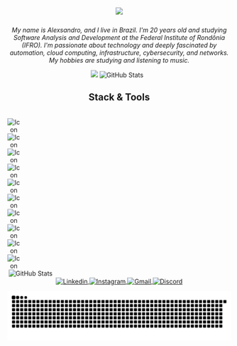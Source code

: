 <h1 align="center">
<img 
   src="https://readme-typing-svg.herokuapp.com?font=Fira+Code&size=28&pause=700&color=00F7FF&center=true&vCenter=true&width=600&lines=+Wellcome+to+my+GitHub"
/>
</h1>

<p align="center"> 
  <i>  My name is Alexsandro, and I live in Brazil. I'm 20 years old and studying Software Analysis and Development at the Federal Institute of Rondônia (IFRO). I'm passionate about technology and deeply fascinated by automation, cloud computing, infrastructure, cybersecurity, and networks. My hobbies are studying and listening to music. 
  </i>
</p>

<div align="center">
<img 
   height="170"
   src="https://nirzak-streak-stats.vercel.app/?user=alexsandroocanha&theme=tokyonight&hide_border=false&background=0D1117&ring=E639AF&fire=E639AF&currStreakLabel=E639AF&sideNums=58A6FF&sideLabels=FFFFFF&dates=8B949E&cache_seconds=50000" 
/>
<img
   aling="left"
   alt="GitHub Stats"
   height="200px"
   style="padding-right: 10px;"
   src="https://github-readme-stats.vercel.app/api?username=alexsandroocanha&show_icons=true&theme=radical&border_radius=25&border_color=141321&cache_seconds=1700"
/>

</div>

<div align="center">
  <h2> <strong>Stack & Tools </strong></h2>
</div>

<br>
<div align="center">
<img
   aling="right"
   alt="Icon"
   height="70px"
   style="padding-right: 500px;"    
   src="https://cdn.jsdelivr.net/gh/devicons/devicon@latest/icons/python/python-original.svg" 
/>
<img 
   aling="right"
   alt="Icon"
   height="70px"
   style="padding-right: 500px;" 
   src="https://cdn.jsdelivr.net/gh/devicons/devicon@latest/icons/go/go-original-wordmark.svg"
/>        
<img 
   aling="right"
   alt="Icon"
   height="70px"
   style="padding-right: 500px;" 
   src="https://cdn.jsdelivr.net/gh/devicons/devicon@latest/icons/docker/docker-original.svg"
/>
<img 
   aling="right"
   alt="Icon"
   height="70px"
   style="padding-right: 500px;" 
   src="https://cdn.jsdelivr.net/gh/devicons/devicon@latest/icons/kubernetes/kubernetes-original.svg"
/>
<img 
   aling="right"
   alt="Icon"
   height="70px"
   style="padding-right: 500px;" 
   src="https://cdn.jsdelivr.net/gh/devicons/devicon@latest/icons/terraform/terraform-original.svg"
/>            
<img 
   aling="right"
   alt="Icon"
   height="70px"
   style="padding-right: 500px;" 
   src="https://cdn.jsdelivr.net/gh/devicons/devicon@latest/icons/git/git-original.svg"
/>      
<img 
   aling="right"
   alt="Icon"
   height="70px"
   style="padding-right: 500px;" 
   src="https://cdn.jsdelivr.net/gh/devicons/devicon@latest/icons/amazonwebservices/amazonwebservices-original-wordmark.svg"
/>
<img 
   aling="right"
   alt="Icon"
   height="70px"
   style="padding-right: 500px;" 
   src="https://cdn.jsdelivr.net/gh/devicons/devicon@latest/icons/neovim/neovim-original.svg"
/>
<img 
   aling="right"
   alt="Icon"
   height="70px"
   style="padding-right: 500px;" 
   src="https://cdn.jsdelivr.net/gh/devicons/devicon@latest/icons/vscode/vscode-original.svg"
/>
<img 
   aling="right"
   alt="Icon"
   height="70px"
   style="padding-right: 500px;" 
   src="https://cdn.jsdelivr.net/gh/devicons/devicon@latest/icons/bash/bash-original.svg" 
/>

</div>


<div align="center">
<img 
   aling="right"
   alt="GitHub Stats"
   height="300px"
   style="padding-right: 400px;" 
   src="https://github-readme-stats.vercel.app/api/top-langs/?username=alexsandroocanha&layout=compact&theme=radical&border_radius=25&border_color=141321&cache_seconds=1700" 
/>

</div>

<div align="center">
<a href="https://www.linkedin.com/in/alexsandro-ocanha-rodrigues-77149a35b/" target="_blank" rel="noopener noreferrer">
  <img
    align="center"
    alt="Linkedin"
    height="100"
    src="https://img.shields.io/badge/LinkedIn-0077B5?style=for-the-badge&logo=linkedin&logoColor=white"
  />
</a>
<a href="https://www.instagram.com/alexsandro.pcap/" target="_blank" rel="noopener noreferrer">
  <img
    align="center"
    alt="Instagram"
    height="100"
    src="https://img.shields.io/badge/Instagram-E4405F?style=for-the-badge&logo=instagram&logoColor=white"
  />
</a>
<a href="mailto:alexsandroocanha@gmail.com" target="_blank" rel="noopener noreferrer">
  <img
    align="center"
    alt="Gmail"
    height="100"
    src="https://img.shields.io/badge/Gmail-D14836?style=for-the-badge&logo=gmail&logoColor=white"
  />
</a>
<a href="https://discord.com/users/alfacee.xps" target="_blank" rel="noopener noreferrer">
  <img
    align="center"
    alt="Discord"
    height="100"
    src="https://img.shields.io/badge/Discord-7289DA?style=for-the-badge&logo=discord&logoColor=white"
  />
</a>

</div>
<p align="center">
    <img src="https://raw.githubusercontent.com/alexsandroocanha/alexsandroocanha/output/snake.svg" alt="Snake animation" />
</p>

 





